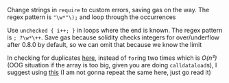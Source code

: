 Change strings in `require` to custom errors, saving gas on the way. The regex pattern is `"\w*"\);` and loop through the occurrences

Use `unchecked { i++; }` in loops where the end is known. The regex pattern is `; ?\w*\++`. Save gas because solidity checks integers for over/underflow after 0.8.0 by default, so we can omit that because we know the limit

In checking for duplicates [here](https://github.com/nounsDAO/nouns-monorepo/blob/718211e063d511eeda1084710f6a682955e80dcb/packages/nouns-contracts/contracts/governance/fork/newdao/governance/NounsDAOLogicV1Fork.sol#L793), instead of `for`ing two times which is *O(n²)* (OOG situation if the array is too big, given you are doing `calldataload`s), I suggest using [this](https://www.geeksforgeeks.org/find-duplicates-in-on-time-and-constant-extra-space/) (I am not gonna repeat the same here, just go read it)